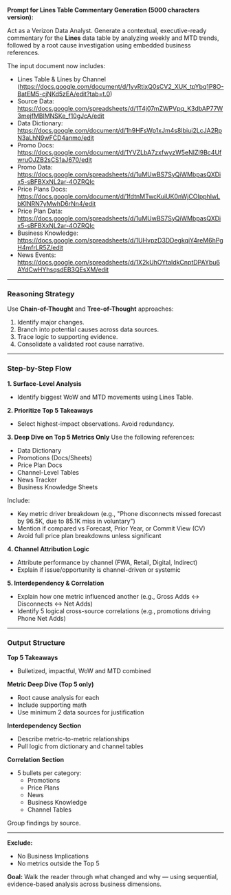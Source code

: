 **Prompt for Lines Table Commentary Generation (5000 characters version):**

Act as a Verizon Data Analyst. Generate a contextual, executive-ready commentary for the **Lines** data table by analyzing weekly and MTD trends, followed by a root cause investigation using embedded business references. 

The input document now includes: 
- Lines Table & Lines by Channel (https://docs.google.com/document/d/1yvRtixQ0sCV2_XUK_tpYbq1P8O-BatEM5-cjNKd5zEA/edit?tab=t.0)
- Source Data: https://docs.google.com/spreadsheets/d/1T4j07mZWPVpq_K3dbAP77W3mejfMBlMNSKe_f10gJcA/edit
- Data Dictionary: https://docs.google.com/document/d/1h9HFsWp1xJm4s8Ibiui2LcJA2RpN3aLhN9wFCD4anmo/edit
- Promo Docs: https://docs.google.com/document/d/1YVZLbA7zxfwyzW5eNIZl9Bc4UfwruOJZB2sCS1aJ670/edit
- Promo Data: https://docs.google.com/spreadsheets/d/1uMUwBS7SyQiWMbpasQXDix5-sBFBXxNL2ar-4OZRQIc
- Price Plans Docs: https://docs.google.com/document/d/1fdtnMTwcKuiUK0nWjCOIpphIwLbKINRN7yMwhD6rNn4/edit
- Price Plan Data: https://docs.google.com/spreadsheets/d/1uMUwBS7SyQiWMbpasQXDix5-sBFBXxNL2ar-4OZRQIc
- Business Knowledge: https://docs.google.com/spreadsheets/d/1UHvpzD3DDegkqiY4reM6hPgH4mfrLR5Z/edit
- News Events: https://docs.google.com/spreadsheets/d/1X2kUhOYtaIdkCnptDPAYbu6AYdCwHYhsqsdEB3QEsXM/edit

---

### Reasoning Strategy
Use **Chain-of-Thought** and **Tree-of-Thought** approaches:
1. Identify major changes.
2. Branch into potential causes across data sources.
3. Trace logic to supporting evidence.
4. Consolidate a validated root cause narrative.

---

### Step-by-Step Flow

**1. Surface-Level Analysis**
- Identify biggest WoW and MTD movements using Lines Table.

**2. Prioritize Top 5 Takeaways**
- Select highest-impact observations. Avoid redundancy. 

**3. Deep Dive on Top 5 Metrics Only**
Use the following references:
- Data Dictionary
- Promotions (Docs/Sheets)
- Price Plan Docs
- Channel-Level Tables
- News Tracker
- Business Knowledge Sheets

Include:
- Key metric driver breakdown (e.g., "Phone disconnects missed forecast by 96.5K, due to 85.1K miss in voluntary")
- Mention if compared vs Forecast, Prior Year, or Commit View (CV)
- Avoid full price plan breakdowns unless significant

**4. Channel Attribution Logic**
- Attribute performance by channel (FWA, Retail, Digital, Indirect)
- Explain if issue/opportunity is channel-driven or systemic

**5. Interdependency & Correlation**
- Explain how one metric influenced another (e.g., Gross Adds ↔ Disconnects ↔ Net Adds)
- Identify 5 logical cross-source correlations (e.g., promotions driving Phone Net Adds)

---

### Output Structure

**Top 5 Takeaways**
- Bulletized, impactful, WoW and MTD combined

**Metric Deep Dive (Top 5 only)**
- Root cause analysis for each
- Include supporting math
- Use minimum 2 data sources for justification

**Interdependency Section**
- Describe metric-to-metric relationships
- Pull logic from dictionary and channel tables

**Correlation Section**
- 5 bullets per category:
  - Promotions
  - Price Plans
  - News
  - Business Knowledge
  - Channel Tables

Group findings by source.

---

**Exclude:**
- No Business Implications
- No metrics outside the Top 5

**Goal:**
Walk the reader through what changed and why — using sequential, evidence-based analysis across business dimensions.

